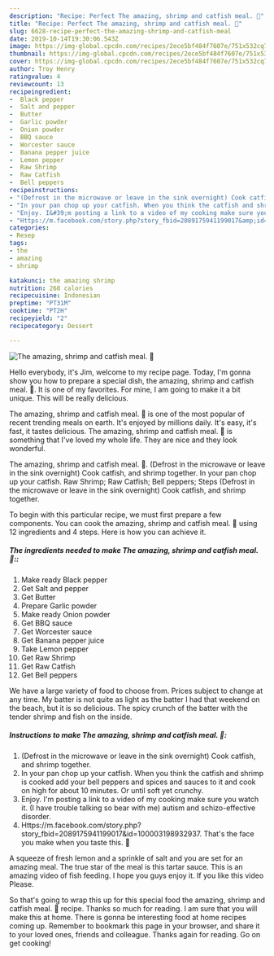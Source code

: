 ```yaml
---
description: "Recipe: Perfect The amazing, shrimp and catfish meal. 🙂"
title: "Recipe: Perfect The amazing, shrimp and catfish meal. 🙂"
slug: 6628-recipe-perfect-the-amazing-shrimp-and-catfish-meal
date: 2019-10-14T19:30:06.543Z
image: https://img-global.cpcdn.com/recipes/2ece5bf484f7607e/751x532cq70/the-amazing-shrimp-and-catfish-meal-🙂-recipe-main-photo.jpg
thumbnail: https://img-global.cpcdn.com/recipes/2ece5bf484f7607e/751x532cq70/the-amazing-shrimp-and-catfish-meal-🙂-recipe-main-photo.jpg
cover: https://img-global.cpcdn.com/recipes/2ece5bf484f7607e/751x532cq70/the-amazing-shrimp-and-catfish-meal-🙂-recipe-main-photo.jpg
author: Troy Henry
ratingvalue: 4
reviewcount: 13
recipeingredient:
-  Black pepper
-  Salt and pepper
-  Butter
-  Garlic powder
-  Onion powder
-  BBQ sauce
-  Worcester sauce
-  Banana pepper juice
-  Lemon pepper
-  Raw Shrimp
-  Raw Catfish
-  Bell peppers
recipeinstructions:
- "(Defrost in the microwave or leave in the sink overnight) Cook catfish, and shrimp together."
- "In your pan chop up your catfish. When you think the catfish and shrimp is cooked add your bell peppers and spices and sauces to it and cook on high for about 10 minutes. Or until soft yet crunchy."
- "Enjoy. I&#39;m posting a link to a video of my cooking make sure you watch it. (I have trouble talking so bear with me) autism and schizo-effective disorder."
- "Https://m.facebook.com/story.php?story_fbid=2089175941199017&amp;id=100003198932937. That&#39;s the face you make when you taste this. 🙂"
categories:
- Resep
tags:
- the
- amazing
- shrimp

katakunci: the amazing shrimp
nutrition: 268 calories
recipecuisine: Indonesian
preptime: "PT31M"
cooktime: "PT2H"
recipeyield: "2"
recipecategory: Dessert

---
```



![The amazing, shrimp and catfish meal. 🙂](https://img-global.cpcdn.com/recipes/2ece5bf484f7607e/751x532cq70/the-amazing-shrimp-and-catfish-meal-🙂-recipe-main-photo.jpg)

Hello everybody, it's Jim, welcome to my recipe page. Today, I'm gonna show you how to prepare a special dish, the amazing, shrimp and catfish meal. 🙂. It is one of my favorites. For mine, I am going to make it a bit unique. This will be really delicious.

The amazing, shrimp and catfish meal. 🙂 is one of the most popular of recent trending meals on earth. It's enjoyed by millions daily. It's easy, it's fast, it tastes delicious. The amazing, shrimp and catfish meal. 🙂 is something that I've loved my whole life. They are nice and they look wonderful.

The amazing, shrimp and catfish meal. 🙂. (Defrost in the microwave or leave in the sink overnight) Cook catfish, and shrimp together. In your pan chop up your catfish. Raw Shrimp; Raw Catfish; Bell peppers; Steps (Defrost in the microwave or leave in the sink overnight) Cook catfish, and shrimp together.


To begin with this particular recipe, we must first prepare a few components. You can cook the amazing, shrimp and catfish meal. 🙂 using 12 ingredients and 4 steps. Here is how you can achieve it.

##### The ingredients needed to make The amazing, shrimp and catfish meal. 🙂::

1. Make ready  Black pepper
1. Get  Salt and pepper
1. Get  Butter
1. Prepare  Garlic powder
1. Make ready  Onion powder
1. Get  BBQ sauce
1. Get  Worcester sauce
1. Get  Banana pepper juice
1. Take  Lemon pepper
1. Get  Raw Shrimp
1. Get  Raw Catfish
1. Get  Bell peppers


We have a large variety of food to choose from. Prices subject to change at any time. My batter is not quite as light as the batter I had that weekend on the beach, but it is so delicious. The spicy crunch of the batter with the tender shrimp and fish on the inside. 

##### Instructions to make The amazing, shrimp and catfish meal. 🙂:

1. (Defrost in the microwave or leave in the sink overnight) Cook catfish, and shrimp together.
1. In your pan chop up your catfish. When you think the catfish and shrimp is cooked add your bell peppers and spices and sauces to it and cook on high for about 10 minutes. Or until soft yet crunchy.
1. Enjoy. I&#39;m posting a link to a video of my cooking make sure you watch it. (I have trouble talking so bear with me) autism and schizo-effective disorder.
1. Https://m.facebook.com/story.php?story_fbid=2089175941199017&amp;id=100003198932937. That&#39;s the face you make when you taste this. 🙂


A squeeze of fresh lemon and a sprinkle of salt and you are set for an amazing meal. The true star of the meal is this tartar sauce. This is an amazing video of fish feeding. I hope you guys enjoy it. If you like this video Please. 

So that's going to wrap this up for this special food the amazing, shrimp and catfish meal. 🙂 recipe. Thanks so much for reading. I am sure that you will make this at home. There is gonna be interesting food at home recipes coming up. Remember to bookmark this page in your browser, and share it to your loved ones, friends and colleague. Thanks again for reading. Go on get cooking!
